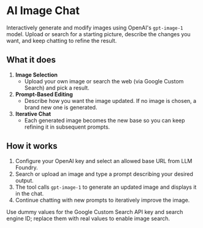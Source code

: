 # AI Image Chat

Interactively generate and modify images using OpenAI's `gpt-image-1` model. Upload or search for a starting picture, describe the changes you want, and keep chatting to refine the result.

## What it does

1. **Image Selection**
   - Upload your own image or search the web (via Google Custom Search) and pick a result.
2. **Prompt-Based Editing**
   - Describe how you want the image updated. If no image is chosen, a brand new one is generated.
3. **Iterative Chat**
   - Each generated image becomes the new base so you can keep refining it in subsequent prompts.

## How it works

1. Configure your OpenAI key and select an allowed base URL from LLM Foundry.
2. Search or upload an image and type a prompt describing your desired output.
3. The tool calls `gpt-image-1` to generate an updated image and displays it in the chat.
4. Continue chatting with new prompts to iteratively improve the image.

Use dummy values for the Google Custom Search API key and search engine ID; replace them with real values to enable image search.
